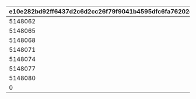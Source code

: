 |e10e282bd92ff6437d2c6d2cc26f79f9041b4595dfc6fa76202ce401c0520b0c|8734ee29f71ce538ef03ddce8929c3fc41bee4095da3b444653e3e0c24231e3b|7648ad53063a42d340a95a7cb52bdd205dfe17665fd4e643d31eecabce282905|e2a7ac70e59a1ab04ae57eadbe3af74275382677670622dfa0b9b9acc5e22039|5b3dfc00f952649cdba310c722300c5aed6d3ebb7cb4391d351d49a5be3a7d7b|33b0d3a219dadf31df4395d310f3fa8b01fc8ea9fa27c341e7061105b622ef2a|fe837768fd433165571620d3b177c9e670f66ec682becec8ed2f66dfe41f553e|df5bd028f5ce4b4c28028b33ca1f20968a8411ae3c8b7f472f2c51f2ffdb3a44|0c33a00d7705848053a6abb6e0d3164f3250ea69eabe3f1ff5fe44e28bb55096|fe2e38222ac58a723d905b06d4515a65cd94f6f75f10c836f5cd199fe30369af|536e0968ba7ea7f69ba78f2cc62868544213d4a6716863ce8212673c6caa787f|2391aa9e96cfb1215cc12a041956dcff6a2ba15980ca8e55d1e79e7dd1891c2b|
| --- | --- | --- | --- | --- | --- | --- | --- | --- | --- | --- | --- |
|5148062|0|10302|0|1|10301|10201|10501|10202|5148601|10101|5148061|
|5148065|0|20503|0|2|20501|20401|20403|20402|5148061|20502|5148064|
|5148068|0|30302|0|3|30301|30502|30503|30401|5148064|30501|5148067|
|5148071|40403|40302|40501|4|40301|40101|40402|40102|5148067|40401|5148070|
|5148074|50302|50202|50301|5|50201|50101|50401|50102|5148070|50501|5148073|
|5148077|60508|60507|60504|6|60503|60501|60506|60505|5148073|60502|5148076|
|5148080|70505|70504|70501|7|70101|70301|70502|70503|5148076|70201|5148079|
|0|0|0|0|100|0|0|0|0|0|0|5148603|